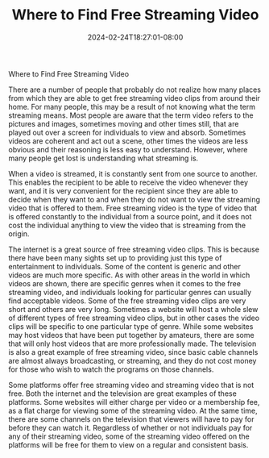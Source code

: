 ﻿---
title: "Where to Find Free Streaming Video"
date: 2024-02-24T18:27:01-08:00
description: "video streaming Tips for Web Success"
featured_image: "/images/video streaming.jpg"
tags: ["video streaming"]
---

Where to Find Free Streaming Video

There are a number of people that probably do not realize how many places from which they are able to get free streaming video clips from around their home.  For many people, this may be a result of not knowing what the term streaming means.  Most people are aware that the term video refers to the pictures and images, sometimes moving and other times still, that are played out over a screen for individuals to view and absorb.  Sometimes videos are coherent and act out a scene, other times the videos are less obvious and their reasoning is less easy to understand.  However, where many people get lost is understanding what streaming is.

When a video is streamed, it is constantly sent from one source to another.  This enables the recipient to be able to receive the video whenever they want, and it is very convenient for the recipient since they are able to decide when they want to and when they do not want to view the streaming video that is offered to them.  Free streaming video is the type of video that is offered constantly to the individual from a source point, and it does not cost the individual anything to view the video that is streaming from the origin.  

The internet is a great source of free streaming video clips.  This is because there have been many sights set up to providing just this type of entertainment to individuals.  Some of the content is generic and other videos are much more specific.  As with other areas in the world in which videos are shown, there are specific genres when it comes to the free streaming video, and individuals looking for particular genres can usually find acceptable videos.  Some of the free streaming video clips are very short and others are very long.  Sometimes a website will host a whole slew of different types of free streaming video clips, but in other cases the video clips will be specific to one particular type of genre.  While some websites may host videos that have been put together by amateurs, there are some that will only host videos that are more professionally made.  The television is also a great example of free streaming video, since basic cable channels are almost always broadcasting, or streaming, and they do not cost money for those who wish to watch the programs on those channels.  

Some platforms offer free streaming video and streaming video that is not free.  Both the internet and the television are great examples of these platforms.  Some websites will either charge per video or a membership fee, as a flat charge for viewing some of the streaming video.  At the same time, there are some channels on the television that viewers will have to pay for before they can watch it.  Regardless of whether or not individuals pay for any of their streaming video, some of the streaming video offered on the platforms will be free for them to view on a regular and consistent basis.


